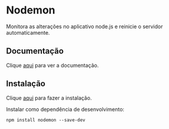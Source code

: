# Nodemon

Monitora as alterações no aplicativo node.js e reinicie o servidor automaticamente.

## Documentação

Clique [aqui](https://github.com/remy/nodemon) para ver a documentação.

## Instalação

Clique [aqui](https://www.npmjs.com/package/nodemon) para fazer a instalação.

Instalar como dependência de desenvolvimento:

```
npm install nodemon --save-dev
```